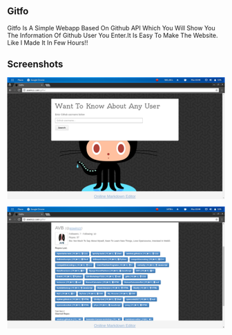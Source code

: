 ## Gitfo

Gitfo Is A Simple Webapp Based On Github API Which You Will Show You The Information Of Github User You Enter.It Is Easy To Make The Website.
Like I Made It In Few Hours!!

## Screenshots
![scr1](https://github.com/aswinzz/gitfo/blob/master/scr1.png?raw=true)

![scr2](https://github.com/aswinzz/gitfo/blob/master/scr2.png?raw=true)
